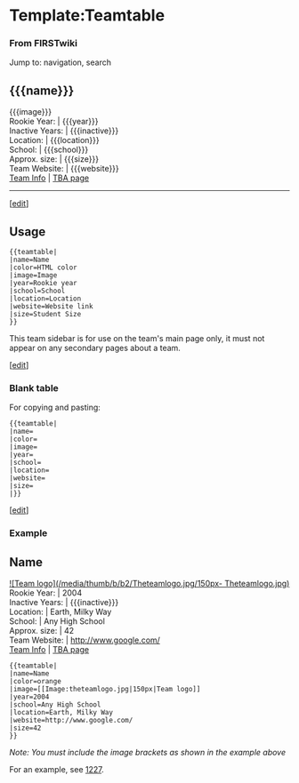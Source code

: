 # Template:Teamtable

### From FIRSTwiki

Jump to: navigation, search

{{{name}}}  
---  
{{{image}}}  
Rookie Year: | {{{year}}}  
Inactive Years: | {{{inactive}}}  
Location: | {{{location}}}  
School: | {{{school}}}  
Approx. size: | {{{size}}}  
Team Website: | {{{website}}}  
[Team
Info](https://my.usfirst.org/myarea/index.lasso?page=teaminfo&team=Teamtable
"https://my.usfirst.org/myarea/index.lasso?page=teaminfo&team=Teamtable" ) |
[TBA page](http://www.thebluealliance.net/tbatv/team.php?team=Teamtable
"http://www.thebluealliance.net/tbatv/team.php?team=Teamtable" )  
  
  



* * *

[[edit](/index.php?title=Template:Teamtable&action=edit&section=1 "Edit
section: Usage" )]

## Usage

    
    
    {{teamtable|
    |name=Name
    |color=HTML color
    |image=Image
    |year=Rookie year
    |school=School
    |location=Location
    |website=Website link
    |size=Student Size
    }}
    

This team sidebar is for use on the team's main page only, it must not appear
on any secondary pages about a team.

[[edit](/index.php?title=Template:Teamtable&action=edit&section=2 "Edit
section: Blank table" )]

### Blank table

For copying and pasting:

    
    
    {{teamtable|
    |name=
    |color=
    |image=
    |year=
    |school=
    |location=
    |website=
    |size=
    |}}
    
    

[[edit](/index.php?title=Template:Teamtable&action=edit&section=3 "Edit
section: Example" )]

###  Example

Name  
---  
[![Team logo](/media/thumb/b/b2/Theteamlogo.jpg/150px-
Theteamlogo.jpg)](/index.php/Image:Theteamlogo.jpg "Team logo" )  
Rookie Year: | 2004  
Inactive Years: | {{{inactive}}}  
Location: | Earth, Milky Way  
School: | Any High School  
Approx. size: | 42  
Team Website: | <http://www.google.com/>  
[Team
Info](https://my.usfirst.org/myarea/index.lasso?page=teaminfo&team=Teamtable
"https://my.usfirst.org/myarea/index.lasso?page=teaminfo&team=Teamtable" ) |
[TBA page](http://www.thebluealliance.net/tbatv/team.php?team=Teamtable
"http://www.thebluealliance.net/tbatv/team.php?team=Teamtable" )  
  
  

  

    
    
    {{teamtable|
    |name=Name
    |color=orange
    |image=[[Image:theteamlogo.jpg|150px|Team logo]]
    |year=2004
    |school=Any High School
    |location=Earth, Milky Way
    |website=http://www.google.com/
    |size=42
    }}
    

_Note: You must include the image brackets as shown in the example above_

For an example, see [1227](/index.php/1227 "1227" ).

